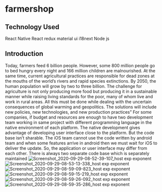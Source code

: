 # farmershop

## Technology Used
React Native
React redux
material ui
i18next
Node js

## Introduction
Today, farmers feed 6 billion people. However, some 800 million people go to bed hungry every night and 166 million children are malnourished. At the same time, current agricultural practices are responsible for dead zones at the mouths of the world’s rivers and rapid species extinctions. By 2050, the human population will grow by two to three billion. The challenge for agriculture is not only producing more food but producing it in a sustainable manner while raising living standards for the poor, many of whom live and work in rural areas. All this must be done while dealing with the uncertain consequences of global warming and geopolitics. The solutions will include new policies, new technologies, and new production practices” 
For some companies, if budget and resources are enough to have two development team working in same project with different programming language in the native environment of each platform. The native development gives advantage of developing user interface close to the platform. But the code base isn’t sharable. The iOS team cannot use the code written by android team and when some features arrive in android then we must wait for iOS to deliver the update. So, the application or user interface may differ from each other. There is always two separate code base which is separately maintained 
![Screenshot_2020-09-29-08-52-39-107_host exp exponent](https://user-images.githubusercontent.com/22430270/96245079-a7e9f100-0fc6-11eb-9298-5b285d4a805f.jpg)
![Screenshot_2020-09-29-08-53-13-338_host exp exponent](https://user-images.githubusercontent.com/22430270/96245087-aa4c4b00-0fc6-11eb-9151-eac591920ca0.jpg)
![Screenshot_2020-09-29-08-59-09-823_host exp exponent](https://user-images.githubusercontent.com/22430270/96245091-aae4e180-0fc6-11eb-9a49-44512c83f1e7.jpg)
![Screenshot_2020-09-29-08-59-15-219_host exp exponent](https://user-images.githubusercontent.com/22430270/96245094-ab7d7800-0fc6-11eb-8972-57d92fe87f8d.jpg)
![Screenshot_2020-09-29-08-59-26-092_host exp exponent](https://user-images.githubusercontent.com/22430270/96245097-ac160e80-0fc6-11eb-8069-a022f7f8a052.jpg)
![Screenshot_2020-09-29-08-59-35-286_host exp exponent](https://user-images.githubusercontent.com/22430270/96245099-acaea500-0fc6-11eb-8d42-df2922d793f4.jpg)
